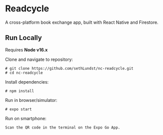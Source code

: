 # Readcycle




A cross-platform book exchange app, built with React Native and Firestore.

## Run Locally 

Requires **Node v16.x**

Clone and navigate to repository:  

    # git clone https://github.com/sethLundst/nc-readcycle.git
    # cd nc-readcycle

Install dependencies:  

    # npm install
    
Run in browser/simulator:  

    # expo start 

Run on smartphone:

    Scan the QR code in the terminal on the Expo Go App.
